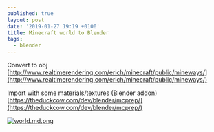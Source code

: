 ```yaml
---
published: true
layout: post
date: '2019-01-27 19:19 +0100'
title: Minecraft world to Blender
tags:
  - blender
---
```

Convert to obj  
[http://www.realtimerendering.com/erich/minecraft/public/mineways/](http://www.realtimerendering.com/erich/minecraft/public/mineways/)

Import with some materials/textures (Blender addon)  
[https://theduckcow.com/dev/blender/mcprep/](https://theduckcow.com/dev/blender/mcprep/)

[![world.md.png](https://cdn.scrot.moe/images/2019/01/27/world.md.png)](https://scrot.moe/image/ajlZA)